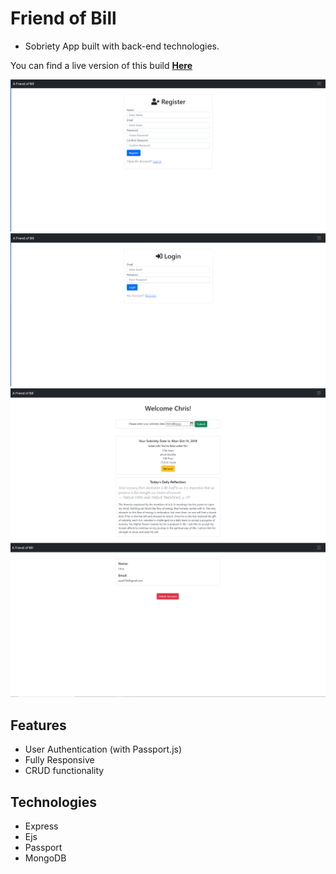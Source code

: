 # Friend of Bill
- Sobriety App built with back-end technologies.

You can find a live version of this build [**Here**](https://friend-of-bill.herokuapp.com/)

![](./img/img1.png)
![](./img/img2.png)
![](./img/img3.png)
![](./img/img4.png)

## Features
- User Authentication (with Passport.js)
- Fully Responsive
- CRUD functionality

## Technologies
- Express
- Ejs
- Passport
- MongoDB